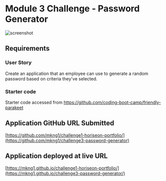 # Module 3 Challenge - Password Generator
![screenshot](https://mkng1.github.io/challenge3-password-generator/screenshot.jpg)

## Requirements

### User Story
Create an application that an employee can use to generate a random password based on criteria they've selected.

### Starter code
Starter code accessed from https://github.com/coding-boot-camp/friendly-parakeet

## Application GitHub URL Submitted
[https://github.com/mkng1/challenge1-horiseon-portfolio/](https://github.com/mkng1/challenge3-password-generator)

## Application deployed at live URL
[https://mkng1.github.io/challenge1-horiseon-portfolio/](https://mkng1.github.io/challenge3-password-generator/)
